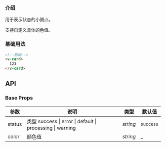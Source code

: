 ### 介绍

用于表示状态的小圆点。

支持自定义具体的色值。

### 基础用法

```html
<!--基础-->
<v-card>
  123
</v-card>
```

## API

### Base Props

| 参数   | 说明           | 类型      | 默认值 |
| ------ | -------------- | --------- | ------ |
| status | 类型 success \| error \| default \| processing \| warning | _string_  | `success`    |
| color | 颜色值 | _string_  | _    |
